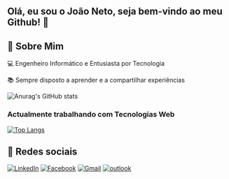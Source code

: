 
## Olá, eu sou o João Neto, seja bem-vindo ao meu Github! 👋


## 🚀 Sobre Mim

💻 Engenheiro Informático e Entusiasta por Tecnologia

📚 Sempre disposto a aprender e a compartilhar experiências

![Anurag's GitHub stats](https://github-readme-stats.vercel.app/api?username=joao-neto-dh&show_icons=true&theme=radical)

### Actualmente trabalhando com Tecnologias Web

[![Top Langs](https://github-readme-stats.vercel.app/api/top-langs/?username=joao-neto-dh&layout=compact)](https://github.com/Joao-Neto-DH)
   
## 🔗 Redes sociais
[![LinkedIn](https://img.shields.io/badge/linkedin-%230077B5.svg?style=for-the-badge&logo=linkedin&logoColor=white)](https://www.linkedin.com/in/jo%C3%A3o-neto-aa2481225/)
[![Facebook](https://img.shields.io/badge/Facebook-%231877F2.svg?style=for-the-badge&logo=Facebook&logoColor=white)](https://web.facebook.com/profile.php?id=100008974907202)
[![Gmail](https://img.shields.io/badge/Gmail-D14836?style=for-the-badge&logo=gmail&logoColor=white)](mailto:joaolima882018@gmail.com)
[![outlook](https://img.shields.io/badge/outlook-1DA1F2?style=for-the-badge&logo=outlook&logoColor=dark)](mailto:joaoneto222022@outlook.com)
